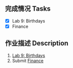 ## 完成情况 Tasks

- [x] Lab 9: Birthdays
- [x] Finance

## 作业描述 Description

1. [Lab 9: Birthdays](https://cs50.harvard.edu/x/2022/labs/9/)
2. Submit [Finance](https://cs50.harvard.edu/x/2022/psets/9/finance/)
